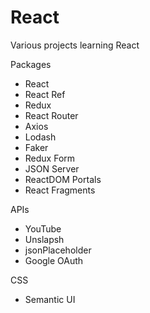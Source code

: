 # React

Various projects learning React

Packages

- React
- React Ref
- Redux
- React Router
- Axios
- Lodash
- Faker
- Redux Form
- JSON Server
- ReactDOM Portals
- React Fragments

APIs

- YouTube
- Unslapsh
- jsonPlaceholder
- Google OAuth

CSS

- Semantic UI
